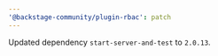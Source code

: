 ```yaml
---
'@backstage-community/plugin-rbac': patch
---
```


Updated dependency `start-server-and-test` to `2.0.13`.

